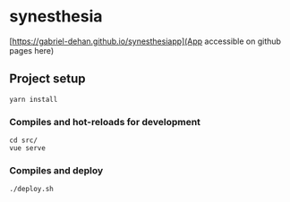 # synesthesia

[https://gabriel-dehan.github.io/synesthesiapp](App accessible on github pages here)

## Project setup
```
yarn install
```

### Compiles and hot-reloads for development
```
cd src/
vue serve
```

### Compiles and deploy
```
./deploy.sh
```
